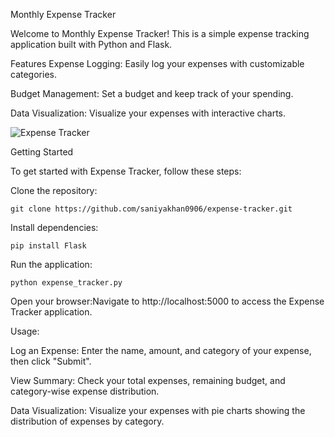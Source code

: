 Monthly Expense Tracker

Welcome to Monthly Expense Tracker! This is a simple expense tracking application built with Python and Flask.

Features
Expense Logging: Easily log your expenses with customizable categories.

Budget Management: Set a budget and keep track of your spending.

Data Visualization: Visualize your expenses with interactive charts.

![Expense Tracker](https://github.com/saniyakhan0906/Monthly_expense_tracker/assets/87354882/744b9569-65e6-4c16-8ccd-c43b0eb1700b)


Getting Started

To get started with Expense Tracker, follow these steps:

Clone the repository:

`git clone https://github.com/saniyakhan0906/expense-tracker.git`

Install dependencies:

`pip install Flask`

Run the application:

`python expense_tracker.py`

Open your browser:Navigate to http://localhost:5000 to access the Expense Tracker application.

Usage:

Log an Expense: Enter the name, amount, and category of your expense, then click "Submit".

View Summary: Check your total expenses, remaining budget, and category-wise expense distribution.

Data Visualization: Visualize your expenses with pie charts showing the distribution of expenses by category.
